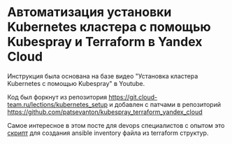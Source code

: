 # Автоматизация установки Kubernetes кластера с помощью Kubespray и Terraform в Yandex Cloud

Инструкция была основана на базе видео "Установка кластера Kubernetes с помощью Kubespray" в Youtube.

Код был форкнут из репозитория https://git.cloud-team.ru/lections/kubernetes_setup и добавлен с патчами в репозиторий https://github.com/patsevanton/kubespray_terraform_yandex_cloud

Самое интересное в этом посте для devops специалистов с опытом это [скрипт](https://git.cloud-team.ru/lections/kubernetes_setup/blob/master/terraform/generate_inventory.sh) для создания ansible inventory файла из terraform структур.




















